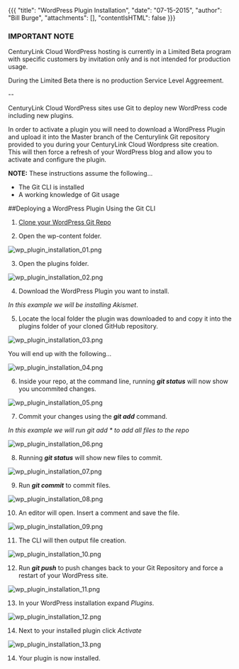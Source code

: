 {{{
  "title": "WordPress Plugin Installation",
  "date": "07-15-2015",
  "author": "Bill Burge",
  "attachments": [],
  "contentIsHTML": false
}}}

### IMPORTANT NOTECenturyLink Cloud WordPress hosting is currently in a Limited Beta program with specific customers by invitation only and is not intended for production usage.During the Limited Beta there is no production Service Level Aggreement.--

CenturyLink Cloud WordPress sites use Git to deploy new WordPress code including new plugins.

In order to activate a plugin you will need to download a WordPress Plugin and upload it into the Master branch of the Centurylink Git repository provided to you during your CenturyLink Cloud Wordpress site creation. This will then force a refresh of your WordPress blog and allow you to activate and configure the plugin.

**NOTE:** These instructions assume the following...

* The Git CLI is installed
* A working knowledge of Git usage

##Deploying a WordPress Plugin Using the Git CLI

1. [Clone your WordPress Git Repo](wordpress-clone-push-gitlab.md "Clone your WordPress Git Repo")

2. Open the wp-content folder.

  ![](../images/wp_plugin_installation/wp_plugin_installation_01.png "wp_plugin_installation_01.png")

3. Open the plugins folder.

  ![](../images/wp_plugin_installation/wp_plugin_installation_02.png "wp_plugin_installation_02.png")

4. Download the WordPress Plugin you want to install.

  _In this example we will be installing Akismet_.

5. Locate the local folder the plugin was downloaded to and copy it into the plugins folder of your cloned GitHub repository.

  ![](../images/wp_plugin_installation/wp_plugin_installation_03.png "wp_plugin_installation_03.png")

  You will end up with the following...

  ![](../images/wp_plugin_installation/wp_plugin_installation_04.png "wp_plugin_installation_04.png")

6. Inside your repo, at the command line, running **_git status_** will now show you uncommited changes.

  ![](../images/wp_plugin_installation/wp_plugin_installation_05.png "wp_plugin_installation_05.png")

7. Commit your changes using the **_git add_** command.

  _In this example we will run git add * to add all files to the repo_

  ![](../images/wp_plugin_installation/wp_plugin_installation_06.png "wp_plugin_installation_06.png")

8. Running **_git status_** will show new files to commit.

  ![](../images/wp_plugin_installation/wp_plugin_installation_07.png "wp_plugin_installation_07.png")

9. Run **_git commit_** to commit files.

  ![](../images/wp_plugin_installation/wp_plugin_installation_08.png "wp_plugin_installation_08.png")

10. An editor will open. Insert a comment and save the file.

  ![](../images/wp_plugin_installation/wp_plugin_installation_09.png "wp_plugin_installation_09.png")

11. The CLI will then output file creation.

  ![](../images/wp_plugin_installation/wp_plugin_installation_10.png "wp_plugin_installation_10.png")
  
12. Run **_git push_** to push changes back to your Git Repository and force a restart of your WordPress site.

  ![](../images/wp_plugin_installation/wp_plugin_installation_11.png "wp_plugin_installation_11.png")

13. In your WordPress installation expand _Plugins_.

  ![](../images/wp_plugin_installation/wp_plugin_installation_12.png "wp_plugin_installation_12.png")

14. Next to your installed plugin click _Activate_

  ![](../images/wp_plugin_installation/wp_plugin_installation_13.png "wp_plugin_installation_13.png")

14. Your plugin is now installed.
